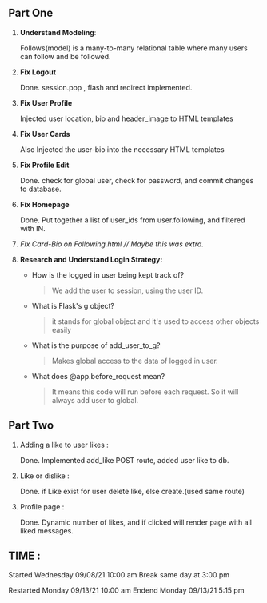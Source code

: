 ## Part One

1. **Understand Modeling**:

    Follows(model) is a many-to-many relational table where many users can follow and be followed.

2. **Fix Logout**

    Done. session.pop , flash and redirect implemented.

3. **Fix User Profile**

    Injected user location, bio and header_image to HTML templates

4. **Fix User Cards**

    Also Injected the user-bio into the necessary HTML templates

5. **Fix Profile Edit**

    Done.  check for global user, check for password, and commit changes to database.

6. **Fix Homepage**

    Done. Put together a list of user_ids from user.following, and filtered with IN.


7. *Fix Card-Bio on Following.html // Maybe this was extra.*

8. **Research and Understand Login Strategy:**
    - How is the logged in user being kept track of?
  
        > We add the user to session, using the user ID.

    - What is Flask's g object?
        > it stands for global object and it's used to access other objects easily
    
    - What is the purpose of add_user_to_g?
        > Makes global access to the data of logged in user.
    
    - What does @app.before_request mean?
        > It means this code will run before each request. So it will always add user to global.

## Part Two

1. Adding a like to user likes :  
    
    Done. Implemented add_like POST route, added user like to db.

2. Like or dislike :
   
   Done. if Like exist for user delete like, else create.(used same route)

3. Profile page :
   
   Done. Dynamic number of likes, and if clicked will render page with all liked messages.

## TIME :

Started Wednesday 09/08/21 10:00 am
Break same day at 3:00 pm

Restarted Monday 09/13/21 10:00 am
Endend Monday 09/13/21 5:15 pm




